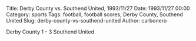 Title: Derby County vs. Southend United, 1993/11/27
Date: 1993/11/27 00:00
Category: sports
Tags: football, football scores, Derby County, Southend United
Slug: derby-county-vs-southend-united
Author: carbonero


Derby County 1 - 3 Southend United
